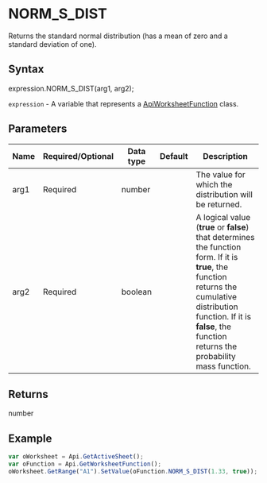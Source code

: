 # NORM_S_DIST

Returns the standard normal distribution (has a mean of zero and a standard deviation of one).

## Syntax

expression.NORM_S_DIST(arg1, arg2);

`expression` - A variable that represents a [ApiWorksheetFunction](../ApiWorksheetFunction.md) class.

## Parameters

| **Name** | **Required/Optional** | **Data type** | **Default** | **Description** |
| ------------- | ------------- | ------------- | ------------- | ------------- |
| arg1 | Required | number |  | The value for which the distribution will be returned. |
| arg2 | Required | boolean |  | A logical value (**true** or **false**) that determines the function form. If it is **true**, the function returns the cumulative distribution function. If it is **false**, the function returns the probability mass function. |

## Returns

number

## Example



```javascript
var oWorksheet = Api.GetActiveSheet();
var oFunction = Api.GetWorksheetFunction();
oWorksheet.GetRange("A1").SetValue(oFunction.NORM_S_DIST(1.33, true));
```
